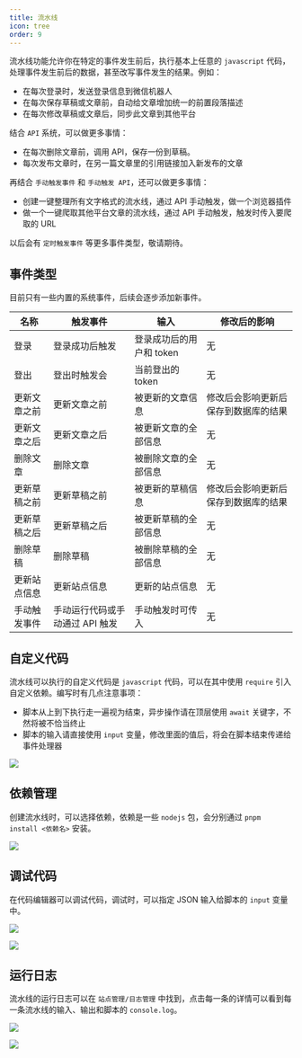 ```yaml
---
title: 流水线
icon: tree
order: 9
---
```


流水线功能允许你在特定的事件发生前后，执行基本上任意的 `javascript` 代码，处理事件发生前后的数据，甚至改写事件发生的结果。例如：

- 在每次登录时，发送登录信息到微信机器人
- 在每次保存草稿或文章前，自动给文章增加统一的前置段落描述
- 在每次修改草稿或文章后，同步此文章到其他平台

结合 `API` 系统，可以做更多事情：

- 在每次删除文章前，调用 API，保存一份到草稿。
- 每次发布文章时，在另一篇文章里的引用链接加入新发布的文章

再结合 `手动触发事件` 和 `手动触发 API`，还可以做更多事情：

- 创建一键整理所有文字格式的流水线，通过 API 手动触发，做一个浏览器插件
- 做一个一键爬取其他平台文章的流水线，通过 API 手动触发，触发时传入要爬取的 URL

以后会有 `定时触发事件` 等更多事件类型，敬请期待。

## 事件类型

目前只有一些内置的系统事件，后续会逐步添加新事件。

| 名称 | 触发事件 | 输入 | 修改后的影响 |
| --- | --- | --- | --- |
| 登录 | 登录成功后触发 | 登录成功后的用户和 token | 无 |
| 登出 | 登出时触发会 | 当前登出的 token | 无 |
| 更新文章之前 | 更新文章之前 | 被更新的文章信息 | 修改后会影响更新后保存到数据库的结果 |
| 更新文章之后 | 更新文章之后 | 被更新文章的全部信息 | 无 |
| 删除文章 | 删除文章 | 被删除文章的全部信息 | 无 |
| 更新草稿之前 | 更新草稿之前 | 被更新的草稿信息 | 修改后会影响更新后保存到数据库的结果 |
| 更新草稿之后 | 更新草稿之后 | 被更新草稿的全部信息 | 无 |
| 删除草稿 | 删除草稿 | 被删除草稿的全部信息 | 无 |
| 更新站点信息 | 更新站点信息 | 更新的站点信息 | 无 |
| 手动触发事件 | 手动运行代码或手动通过 API 触发 | 手动触发时可传入 | 无 |

## 自定义代码

流水线可以执行的自定义代码是 `javascript` 代码，可以在其中使用 `require` 引入自定义依赖。编写时有几点注意事项：

- 脚本从上到下执行走一遍视为结束，异步操作请在顶层使用 `await` 关键字，不然将被不恰当终止
- 脚本的输入请直接使用 `input` 变量，修改里面的值后，将会在脚本结束传递给事件处理器

![](https://pic.mereith.com/img/1d851d0dbbcf3a394fc1208f5b9e3199.clipboard-2023-03-22.png)

## 依赖管理

创建流水线时，可以选择依赖，依赖是一些 `nodejs` 包，会分别通过 `pnpm install <依赖名>` 安装。

![](https://pic.mereith.com/img/25e5e6b6828856232851c2adf575674e.clipboard-2023-03-22.png)

## 调试代码

在代码编辑器可以调试代码，调试时，可以指定 JSON 输入给脚本的 `input` 变量中。

![](https://pic.mereith.com/img/2e920393bf748bef318bd13b6ac5c760.clipboard-2023-03-22.png)

![](https://pic.mereith.com/img/6a3f61ff043a5dbb1957cc8d86ee93d6.clipboard-2023-03-22.png)

## 运行日志

流水线的运行日志可以在 `站点管理/日志管理` 中找到，点击每一条的详情可以看到每一条流水线的输入、输出和脚本的 `console.log`。

![](https://pic.mereith.com/img/2bcb0ef613c63ca0ddcf01d184e8afc9.clipboard-2023-03-22.png)

![](https://pic.mereith.com/img/4401674ee1d74aea1f6df22401b1cf82.clipboard-2023-03-22.png)
